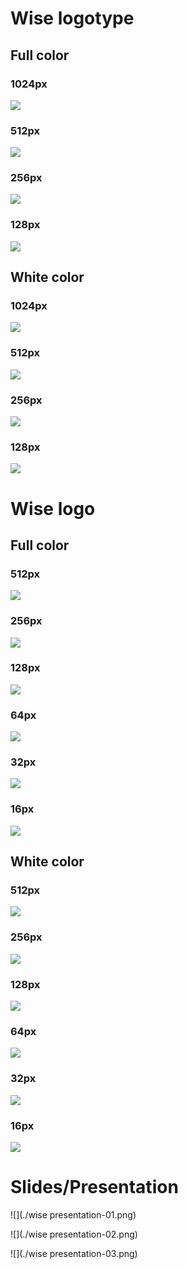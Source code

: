 

# Wise logotype
## Full color

### 1024px
![](./wise-logotype-full-color_1024.png)

### 512px
![](./wise-logotype-full-color_512.png)

### 256px
![](./wise-logotype-full-color_256.png)

### 128px
![](./wise-logotype-full-color_128.png)

## White color

### 1024px
![](./wise-logotype-white-color_1024.png)

### 512px
![](./wise-logotype-white-color_512.png)

### 256px
![](./wise-logotype-white-color_256.png)

### 128px
![](./wise-logotype-white-color_128.png)


# Wise logo
## Full color

### 512px
![](./wise-logo-color_512x512.png)

### 256px
![](./wise-logo-color_256x256.png)

### 128px
![](./wise-logo-color_128x128.png)

### 64px
![](./wise-logo-color_64x64.png)

### 32px
![](./wise-logo-color_32x32.ico)

### 16px
![](./wise-logo-color_16x16.ico)

## White color

### 512px
![](./wise-logo-white_512x512.png)

### 256px
![](./wise-logo-white_256x256.png)

### 128px
![](./wise-logo-white_128x128.png)

### 64px
![](./wise-logo-white_64x64.png)

### 32px
![](./wise-logo-white_32x32.ico)

### 16px
![](./wise-logo-white_16x16.ico)


# Slides/Presentation

![](./wise presentation-01.png)

![](./wise presentation-02.png)

![](./wise presentation-03.png)

